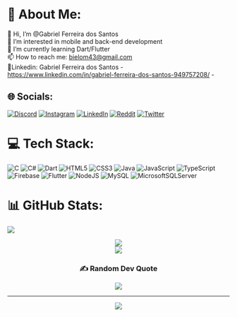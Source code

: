 # 💫 About Me:
👋 Hi, I’m @Gabriel Ferreira dos Santos<br>👀 I’m interested in mobile and back-end development<br>🌱 I’m currently learning Dart/Flutter<br>📫 How to reach me: bielom43@gmail.com<br>🔗Linkedin: Gabriel Ferreira dos Santos - https://www.linkedin.com/in/gabriel-ferreira-dos-santos-949757208/ -


## 🌐 Socials:
[![Discord](https://img.shields.io/badge/Discord-%237289DA.svg?logo=discord&logoColor=white)](htttps://discord.gg/Bielom43#9411) [![Instagram](https://img.shields.io/badge/Instagram-%23E4405F.svg?logo=Instagram&logoColor=white)](https://instagram.com/gsantos2901) [![LinkedIn](https://img.shields.io/badge/LinkedIn-%230077B5.svg?logo=linkedin&logoColor=white)](https://linkedin.com/in/Gabriel+Ferreira+dos+Santos) [![Reddit](https://img.shields.io/badge/Reddit-%23FF4500.svg?logo=Reddit&logoColor=white)](https://reddit.com/user/Bielom43) [![Twitter](https://img.shields.io/badge/Twitter-%231DA1F2.svg?logo=Twitter&logoColor=white)](https://twitter.com/Bielom43) 

# 💻 Tech Stack:
![C](https://img.shields.io/badge/c-%2300599C.svg?style=for-the-badge&logo=c&logoColor=white) ![C#](https://img.shields.io/badge/c%23-%23239120.svg?style=for-the-badge&logo=c-sharp&logoColor=white) ![Dart](https://img.shields.io/badge/dart-%230175C2.svg?style=for-the-badge&logo=dart&logoColor=white) ![HTML5](https://img.shields.io/badge/html5-%23E34F26.svg?style=for-the-badge&logo=html5&logoColor=white) ![CSS3](https://img.shields.io/badge/css3-%231572B6.svg?style=for-the-badge&logo=css3&logoColor=white) ![Java](https://img.shields.io/badge/java-%23ED8B00.svg?style=for-the-badge&logo=java&logoColor=white) ![JavaScript](https://img.shields.io/badge/javascript-%23323330.svg?style=for-the-badge&logo=javascript&logoColor=%23F7DF1E) ![TypeScript](https://img.shields.io/badge/typescript-%23007ACC.svg?style=for-the-badge&logo=typescript&logoColor=white) ![Firebase](https://img.shields.io/badge/firebase-%23039BE5.svg?style=for-the-badge&logo=firebase) ![Flutter](https://img.shields.io/badge/Flutter-%2302569B.svg?style=for-the-badge&logo=Flutter&logoColor=white) ![NodeJS](https://img.shields.io/badge/node.js-6DA55F?style=for-the-badge&logo=node.js&logoColor=white) ![MySQL](https://img.shields.io/badge/mysql-%2300f.svg?style=for-the-badge&logo=mysql&logoColor=white) ![MicrosoftSQLServer](https://img.shields.io/badge/Microsoft%20SQL%20Sever-CC2927?style=for-the-badge&logo=microsoft%20sql%20server&logoColor=white)

# 📊 GitHub Stats:
![](https://github-readme-stats.vercel.app/api?username=Bielom43&theme=radical&hide_border=false&include_all_commits=true&count_private=false)<br/><center/>
![](https://github-readme-streak-stats.herokuapp.com/?user=Bielom43&theme=radical&hide_border=false)<br/>
![](https://github-readme-stats.vercel.app/api/top-langs/?username=Bielom43&theme=radical&hide_border=false&include_all_commits=true&count_private=false&layout=compact)

### ✍️ Random Dev Quote
![](https://quotes-github-readme.vercel.app/api?type=vetical&theme=radical)

---
[![](https://visitcount.itsvg.in/api?id=Bielom43&icon=2&color=1)](https://visitcount.itsvg.in)

<!-- Proudly created with GPRM ( https://gprm.itsvg.in ) -->
